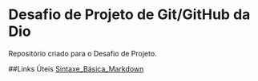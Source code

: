 # Desafio de Projeto de Git/GitHub da Dio
Repositório criado para o Desafio de Projeto.

##Links Úteis
[Sintaxe_Básica_Markdown](https://www.markdownguide.org/basic-syntax/)
